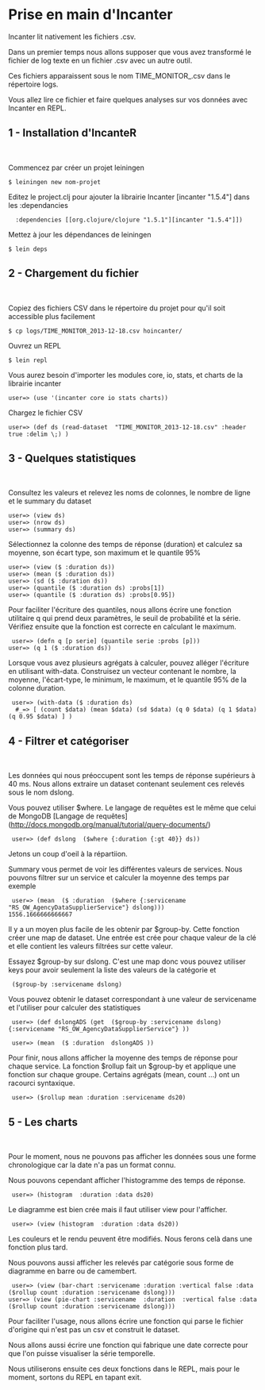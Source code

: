 Prise en main d'Incanter
===============

Incanter lit nativement les fichiers .csv.

Dans un premier temps nous allons supposer que vous avez transformé le fichier de log texte en un fichier .csv avec un autre outil. 

Ces fichiers apparaissent sous le nom TIME_MONITOR_<DATE>.csv dans le répertoire logs.

Vous allez lire ce fichier et faire quelques analyses sur vos données avec Incanter en REPL.

1 - Installation d'IncanteR
--------------
<br>

Commencez par créer un projet leiningen

<pre><code>$ leiningen new nom-projet</code></pre>

Editez le project.clj pour ajouter la librairie Incanter [incanter "1.5.4"] dans les :dependancies

<pre><code>  :dependencies [[org.clojure/clojure "1.5.1"][incanter "1.5.4"]])
</code></pre>

Mettez à jour les dépendances de leiningen

<pre><code>$ lein deps</code></pre>


2 - Chargement du fichier
-----------------
<br>

Copiez des fichiers CSV dans le répertoire du projet pour qu'il soit accessible plus facilement

<pre><code>$ cp logs/TIME_MONITOR_2013-12-18.csv hoincanter/</code></pre>


Ouvrez un REPL

<pre><code>$ lein repl</code></pre>

Vous aurez besoin d'importer les modules core, io, stats, et charts de la librairie incanter

<pre><code>user=> (use '(incanter core io stats charts))</code></pre>

Chargez le fichier CSV

<pre><code>user=> (def ds (read-dataset  "TIME_MONITOR_2013-12-18.csv" :header true :delim \;) )</code></pre>

3 - Quelques statistiques
----------------
<br>

Consultez les valeurs et relevez les noms de colonnes, le nombre de ligne et le summary du dataset

<pre><code>user=> (view ds)
user=> (nrow ds)
user=> (summary ds)
</code></pre>

Sélectionnez la colonne des temps de réponse (duration) et calculez sa moyenne, son écart type, son maximum et le quantile 95%

<pre><code>user=> (view ($ :duration ds))
user=> (mean ($ :duration ds))
user=> (sd ($ :duration ds))
user=> (quantile ($ :duration ds) :probs[1]) 
user=> (quantile ($ :duration ds) :probs[0.95]) 
</code></pre>

Pour faciliter l'écriture des quantiles, nous allons écrire une fonction utilitaire q qui prend deux paramètres, le seuil de probabilité et la série. Vérifiez ensuite que la fonction est correcte en calculant le maximum.

<pre><code> user=> (defn q [p serie] (quantile serie :probs [p]))
user=> (q 1 ($ :duration ds))
</code></pre>

Lorsque vous avez plusieurs agrégats à calculer, pouvez alléger l'écriture en utilisant with-data. Construisez un vecteur contenant le nombre, la moyenne, l'écart-type, le minimum, le maximum, et le quantile 95% de la colonne duration.

<pre><code> user=> (with-data ($ :duration ds)
  #_=> [ (count $data) (mean $data) (sd $data) (q 0 $data) (q 1 $data) (q 0.95 $data) ] )
</code></pre>  

4 - Filtrer et catégoriser
--------------
<br>

Les données qui nous préoccupent sont les temps de réponse supérieurs à 40 ms. Nous allons extraire un dataset contenant seulement ces relevés sous le nom dslong.
 
Vous pouvez utiliser $where. Le langage de requêtes est le même que celui de MongoDB [Langage de requêtes]
(http://docs.mongodb.org/manual/tutorial/query-documents/)

<pre><code> user=> (def dslong  ($where {:duration {:gt 40}} ds))
</code></pre>  

Jetons un coup d'oeil à la répartiion. 

Summary vous permet de voir les différentes valeurs de services. Nous pouvons filtrer sur un service et calculer la moyenne des temps par exemple

<pre><code> user=> (mean  ($ :duration  ($where {:servicename "RS_OW_AgencyDataSupplierService"} dslong)))
1556.1666666666667
</code></pre> 

Il y a un moyen plus facile de les obtenir par $group-by. Cette fonction créer une map de dataset. Une entrée est crée pour chaque valeur de la clé et elle contient les valeurs filtrées sur cette valeur.

Essayez $group-by sur dslong. C'est une map donc vous pouvez utiliser keys pour avoir seulement la liste des valeurs de la catégorie et 

<pre><code> ($group-by :servicename dslong)
</code></pre>  

Vous pouvez obtenir le dataset correspondant à une valeur de servicename et l'utiliser pour calculer des statistiques

<pre><code> user=> (def dslongADS (get  ($group-by :servicename dslong) {:servicename "RS_OW_AgencyDataSupplierService"} ))
</code></pre>  

<pre><code> user=> (mean  ($ :duration  dslongADS ))
</code></pre> 

Pour finir, nous allons afficher la moyenne  des temps de réponse pour chaque service. La fonction $rollup fait un $group-by et applique une fonction sur chaque groupe. Certains agrégats (mean, count …) ont un racourci syntaxique.
 
<pre><code> user=> ($rollup mean :duration :servicename ds20)
</code></pre>

5 - Les charts
-----------------
<br>

Pour le moment, nous ne pouvons pas afficher les données sous une forme chronologique car la date n'a pas un format connu.

Nous pouvons cependant afficher l'histogramme des temps de réponse.

<pre><code> user=> (histogram  :duration :data ds20)
</code></pre>  

Le diagramme est bien crée mais il faut utiliser view pour l'afficher.

<pre><code> user=> (view (histogram  :duration :data ds20))
</code></pre>  

Les couleurs et le rendu peuvent être modifiés. Nous ferons celà dans une fonction plus tard.

Nous pouvons aussi afficher les relevés par catégorie sous forme de diagramme en barre ou de camembert.

<pre><code> user=> (view (bar-chart :servicename :duration :vertical false :data  ($rollup count :duration :servicename dslong)))
user=> (view (pie-chart :servicename  :duration  :vertical false :data  ($rollup count :duration :servicename dslong)))
</code></pre>  

Pour faciliter l'usage, nous allons écrire une fonction qui parse le fichier d'origine qui n'est pas un csv et construit le dataset.

Nous allons aussi écrire une fonction qui fabrique une date correcte pour que l'on puisse visualiser la série temporelle.

Nous utiliserons ensuite ces deux fonctions dans le REPL, mais pour le moment, sortons du REPL en tapant exit.




